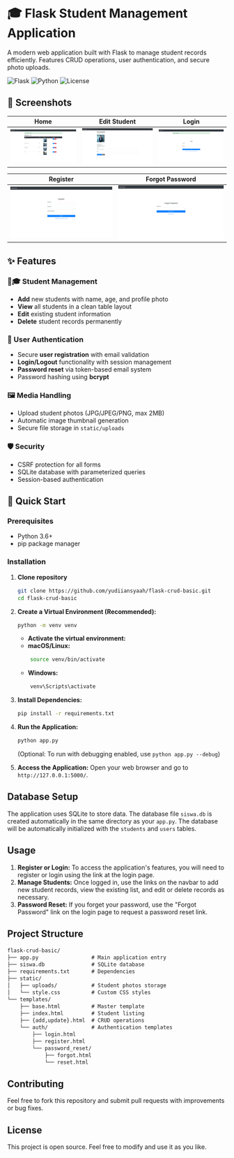 # 🎓 Flask Student Management Application

A modern web application built with Flask to manage student records efficiently. Features CRUD operations, user authentication, and secure photo uploads. 

![Flask](https://img.shields.io/badge/Flask-2.0.1-%23000.svg?logo=flask)
![Python](https://img.shields.io/badge/Python-3.6%2B-blue.svg)
![License](https://img.shields.io/badge/License-MIT-green.svg)

## 📸 Screenshots

| **Home** | **Edit Student** | **Login** |
|----------|------------------|-----------|
| ![Home](static/uploads/home.png) | ![Edit](static/uploads/edit.png) | ![Login](static/uploads/login.png) |

| **Register** | **Forgot Password** |
|--------------|---------------------|
| ![Register](static/uploads/register.png) | ![Forgot](static/uploads/forgot.png) |

## ✨ Features

### 🧑🎓 Student Management
- **Add** new students with name, age, and profile photo
- **View** all students in a clean table layout
- **Edit** existing student information
- **Delete** student records permanently

### 🔐 User Authentication
- Secure **user registration** with email validation
- **Login/Logout** functionality with session management
- **Password reset** via token-based email system
- Password hashing using **bcrypt**

### 🖼️ Media Handling
- Upload student photos (JPG/JPEG/PNG, max 2MB)
- Automatic image thumbnail generation
- Secure file storage in `static/uploads`

### 🛡️ Security
- CSRF protection for all forms
- SQLite database with parameterized queries
- Session-based authentication

## 🚀 Quick Start

### Prerequisites
- Python 3.6+
- pip package manager

### Installation
1. **Clone repository**
   ```bash
   git clone https://github.com/yudiiansyaah/flask-crud-basic.git
   cd flask-crud-basic

2.  **Create a Virtual Environment (Recommended):**

    ```bash
    python -m venv venv
    ```
     *   **Activate the virtual environment:**
    *   **macOS/Linux:**
    ```bash
        source venv/bin/activate
    ```
     *   **Windows:**
    ```bash
        venv\Scripts\activate
    ```

3.  **Install Dependencies:**

    ```bash
    pip install -r requirements.txt
    ```

4.  **Run the Application:**

    ```bash
    python app.py
    ```
    (Optional: To run with debugging enabled, use `python app.py --debug`)

5.  **Access the Application:**
    Open your web browser and go to `http://127.0.0.1:5000/`.

## Database Setup

The application uses SQLite to store data. The database file `siswa.db` is created automatically in the same directory as your `app.py`. The database will be automatically initialized with the `students` and `users` tables.

## Usage

1.  **Register or Login:** To access the application's features, you will need to register or login using the link at the login page.
2.  **Manage Students:** Once logged in, use the links on the navbar to add new student records, view the existing list, and edit or delete records as necessary.
3.  **Password Reset:** If you forget your password, use the "Forgot Password" link on the login page to request a password reset link.

## Project Structure
```
flask-crud-basic/
├── app.py                 # Main application entry
├── siswa.db               # SQLite database
├── requirements.txt       # Dependencies
├── static/
│   ├── uploads/           # Student photos storage
│   └── style.css          # Custom CSS styles
└── templates/
    ├── base.html          # Master template
    ├── index.html         # Student listing
    ├── {add,update}.html  # CRUD operations
    └── auth/              # Authentication templates
        ├── login.html
        ├── register.html
        └── password_reset/
            ├── forgot.html
            └── reset.html
```


## Contributing

Feel free to fork this repository and submit pull requests with improvements or bug fixes.

## License

This project is open source. Feel free to modify and use it as you like.
